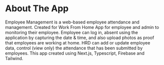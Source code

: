 # About The App

Employee Management is a web-based employee attendance and management. Created for Work From Home App for employee and admin to monitoring their employee. Employee can log in, absent using the application by capturing the date & time, and also upload photos as proof that employees are working at home. HRD can add or update employee data, control (view only) the attendance that has been submitted by employees. This app created using Next.js, Typescript, Firebase and Tailwind.
